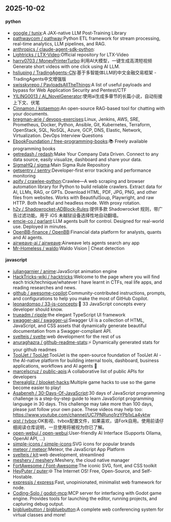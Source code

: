 ## 2025-10-02

#### python
* [google / tunix](https://github.com/google/tunix):A JAX-native LLM Post-Training Library
* [pathwaycom / pathway](https://github.com/pathwaycom/pathway):Python ETL framework for stream processing, real-time analytics, LLM pipelines, and RAG.
* [anthropics / claude-agent-sdk-python](https://github.com/anthropics/claude-agent-sdk-python):
* [Lightricks / LTX-Video](https://github.com/Lightricks/LTX-Video):Official repository for LTX-Video
* [harry0703 / MoneyPrinterTurbo](https://github.com/harry0703/MoneyPrinterTurbo):利用AI大模型，一键生成高清短视频 Generate short videos with one click using AI LLM.
* [hsliuping / TradingAgents-CN](https://github.com/hsliuping/TradingAgents-CN):基于多智能体LLM的中文金融交易框架 - TradingAgents中文增强版
* [swisskyrepo / PayloadsAllTheThings](https://github.com/swisskyrepo/PayloadsAllTheThings):A list of useful payloads and bypass for Web Application Security and Pentest/CTF
* [YILING0013 / AI_NovelGenerator](https://github.com/YILING0013/AI_NovelGenerator):使用ai生成多章节的长篇小说，自动衔接上下文、伏笔
* [Cinnamon / kotaemon](https://github.com/Cinnamon/kotaemon):An open-source RAG-based tool for chatting with your documents.
* [bregman-arie / devops-exercises](https://github.com/bregman-arie/devops-exercises):Linux, Jenkins, AWS, SRE, Prometheus, Docker, Python, Ansible, Git, Kubernetes, Terraform, OpenStack, SQL, NoSQL, Azure, GCP, DNS, Elastic, Network, Virtualization. DevOps Interview Questions
* [EbookFoundation / free-programming-books](https://github.com/EbookFoundation/free-programming-books):📚 Freely available programming books
* [getredash / redash](https://github.com/getredash/redash):Make Your Company Data Driven. Connect to any data source, easily visualize, dashboard and share your data.
* [SigmaHQ / sigma](https://github.com/SigmaHQ/sigma):Main Sigma Rule Repository
* [getsentry / sentry](https://github.com/getsentry/sentry):Developer-first error tracking and performance monitoring
* [apify / crawlee-python](https://github.com/apify/crawlee-python):Crawlee—A web scraping and browser automation library for Python to build reliable crawlers. Extract data for AI, LLMs, RAG, or GPTs. Download HTML, PDF, JPG, PNG, and other files from websites. Works with BeautifulSoup, Playwright, and raw HTTP. Both headful and headless mode. With proxy rotation.
* [h2y / Shadowrocket-ADBlock-Rules](https://github.com/h2y/Shadowrocket-ADBlock-Rules):提供多款 Shadowrocket 规则，带广告过滤功能。用于 iOS 未越狱设备选择性地自动翻墙。
* [emcie-co / parlant](https://github.com/emcie-co/parlant):LLM agents built for control. Designed for real-world use. Deployed in minutes.
* [OpenBB-finance / OpenBB](https://github.com/OpenBB-finance/OpenBB):Financial data platform for analysts, quants and AI agents.
* [airweave-ai / airweave](https://github.com/airweave-ai/airweave):Airweave lets agents search any app
* [Mr-Homeless / waldo](https://github.com/Mr-Homeless/waldo):Waldo Vision | Cheat detection

#### javascript
* [juliangarnier / anime](https://github.com/juliangarnier/anime):JavaScript animation engine
* [HackTricks-wiki / hacktricks](https://github.com/HackTricks-wiki/hacktricks):Welcome to the page where you will find each trick/technique/whatever I have learnt in CTFs, real life apps, and reading researches and news.
* [github / awesome-copilot](https://github.com/github/awesome-copilot):Community-contributed instructions, prompts, and configurations to help you make the most of GitHub Copilot.
* [leonardomso / 33-js-concepts](https://github.com/leonardomso/33-js-concepts):📜 33 JavaScript concepts every developer should know.
* [trueadm / ripple](https://github.com/trueadm/ripple):the elegant TypeScript UI framework
* [swagger-api / swagger-ui](https://github.com/swagger-api/swagger-ui):Swagger UI is a collection of HTML, JavaScript, and CSS assets that dynamically generate beautiful documentation from a Swagger-compliant API.
* [sveltejs / svelte](https://github.com/sveltejs/svelte):web development for the rest of us
* [anuraghazra / github-readme-stats](https://github.com/anuraghazra/github-readme-stats):⚡ Dynamically generated stats for your github readmes
* [ToolJet / ToolJet](https://github.com/ToolJet/ToolJet):ToolJet is the open-source foundation of ToolJet AI - the AI-native platform for building internal tools, dashboard, business applications, workflows and AI agents 🚀
* [marcelscruz / public-apis](https://github.com/marcelscruz/public-apis):A collaborative list of public APIs for developers
* [therealgliz / blooket-hacks](https://github.com/therealgliz/blooket-hacks):Multiple game hacks to use so the game become easier to play!
* [Asabeneh / 30-Days-Of-JavaScript](https://github.com/Asabeneh/30-Days-Of-JavaScript):30 days of JavaScript programming challenge is a step-by-step guide to learn JavaScript programming language in 30 days. This challenge may take more than 100 days, please just follow your own pace. These videos may help too: https://www.youtube.com/channel/UC7PNRuno1rzYPb1xLa4yktw
* [qist / tvbox](https://github.com/qist/tvbox):OK影视、tvbox配置文件，如果喜欢，请Fork自用。使用前请仔细阅读仓库说明，一旦使用将被视为你已了解。
* [open-webui / open-webui](https://github.com/open-webui/open-webui):User-friendly AI Interface (Supports Ollama, OpenAI API, ...)
* [simple-icons / simple-icons](https://github.com/simple-icons/simple-icons):SVG icons for popular brands
* [meteor / meteor](https://github.com/meteor/meteor):Meteor, the JavaScript App Platform
* [sveltejs / kit](https://github.com/sveltejs/kit):web development, streamlined
* [meshery / meshery](https://github.com/meshery/meshery):Meshery, the cloud native manager
* [FortAwesome / Font-Awesome](https://github.com/FortAwesome/Font-Awesome):The iconic SVG, font, and CSS toolkit
* [HeyPuter / puter](https://github.com/HeyPuter/puter):🌐 The Internet OS! Free, Open-Source, and Self-Hostable.
* [expressjs / express](https://github.com/expressjs/express):Fast, unopinionated, minimalist web framework for node.
* [Coding-Solo / godot-mcp](https://github.com/Coding-Solo/godot-mcp):MCP server for interfacing with Godot game engine. Provides tools for launching the editor, running projects, and capturing debug output.
* [bigbluebutton / bigbluebutton](https://github.com/bigbluebutton/bigbluebutton):A complete web conferencing system for virtual classes and more!
